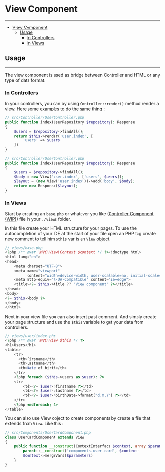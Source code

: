 # View Component

___
<!-- TOC -->
* [View Component](#view-component)
  * [Usage](#usage)
    * [In Controllers](#in-controllers)
    * [In Views](#in-views)
<!-- TOC -->


## Usage
___

The view component is used as bridge between Controller and HTML or any type of data format.

### In Controllers

In your controllers, you can by using `Controller::render()` method render a view. Here some examples to do the same thing :

```php
// src/Controller/UserController.php
public function index(UserRepository $repository): Response
{
    $users = $repository->findAll();
    return $this->render('user.index', [
        'users' => $users
    ])
}
```

```php
// src/Controller/UserController.php
public function index(UserRepository $repository): Response
{
    $users = $repository->findAll();
    $body = new View('user.index', ['users', $users]);
    $layout = (new View('user.index'))->add('body', $body);
    return new Response($layout);
}
```

### In Views

Start by creating an `base.php` or whatever you like ([Controller Component (WIP)](Controller.md)) file in your `./views` folder.

In this file create your HTML structure for your pages. To use the autocompletion of your IDE at the start of your file open an PHP tag create new comment to tell him `$this` var is an `View` object.

```php
// views/base.php
<?php /** @var \MVC\View\Context $context */ ?><!doctype html>
<html lang="en">
<head>
    <meta charset="UTF-8">
    <meta name="viewport"
          content="width=device-width, user-scalable=no, initial-scale=1.0, maximum-scale=1.0, minimum-scale=1.0">
    <meta http-equiv="X-UA-Compatible" content="ie=edge">
    <title><?= $this->title ?? "View component" ?></title>
</head>
<body>
<?= $this->body ?>
</body>
</html>
```

Next in your view file you can also insert past comment. And simply create your page structure and use the `$this` variable to get your data from controllers.

```php
// views/user/index.php
<?php /** @var \MVC\View $this */ ?>
<h1>Users</h1>
<table>
    <tr>
      <th>Firsname</th>
      <th>Lastname</th>
      <th>Date of birth</th>
    </tr>
    <?php foreach ($this->users as $user): ?>
    <tr>
        <td><?= $user->firstname ?></td>
        <td><?= $user->lastname ?></td>
        <td><?= $user->birthDate->format("d.m.Y") ?></td>
    </tr>
    <?php endforeach; ?>
</table>
```

You can also use View object to create components by create a file that extends from `View`. Like this :

```php
// src/Components/UserCardComponent.php
class UserCardComponent extends View
{
    public function __construct(ContextInterface $context, array $parameters = []) {
        parent::__construct('components.user-card', $context)
        $context->mergeVars($parameters)
    }
}
```